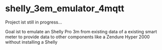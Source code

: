 # shelly_3em_emulator_4mqtt

Project ist still in progress...

Goal ist to emulate an Shelly Pro 3m from existing data of a existing smart meter to provide data to other components like a Zendure Hyper 2000 without installing a Shelly
